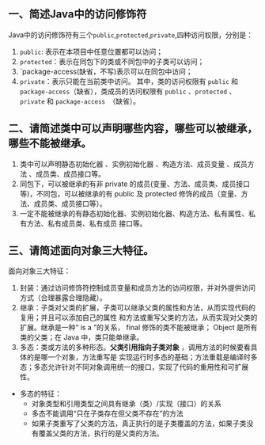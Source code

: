 ## 一、简述Java中的访问修饰符
Java中的访问修饰符有三个`public`,`protected`,`private`,四种访问权限，分别是：
1. `public`: 表示在本项目中任意位置都可以访问；
2. `protected`：表示在同包下的类或不同包中的子类可以访问；
3. `package-access(缺省，不写)表示可以在同包中访问；
4. `private`：表示只能在当前类中访问。
其中，类的访问权限有 `public` 和`package-access`（缺省），类成员的访问权限有 `public` 、`protected` 、`private` 和 `package-access `（缺省）。
## 二、请简述类中可以声明哪些内容，哪些可以被继承，哪些不能被继承。
1. 类中可以声明静态初始化器 、实例初始化器 、构造⽅法、成员变量 、成员⽅法 、成员类、成员接⼝等。
2. 同包下，可以被继承的有⾮ private 的成员(变量、⽅法、成员类、成员接⼝等)，不同包，可以被继承的有
public 及 protected 修饰的成员（变量、⽅法、成员类、成员接⼝等）。
3. ⼀定不能被继承的有静态初始化器、实例初始化器、构造⽅法、私有属性、私有⽅法、私有成员类、私有成员
接⼝等。
## 三、请简述⾯向对象三⼤特征。
面向对象三大特征：
1. 封装：通过访问修饰符控制成员变量和成员⽅法的访问权限，并对外提供访问⽅式（合理暴露合理隐藏）。
2. 继承：⼦类对⽗类的扩展，⼦类可以继承⽗类的属性和⽅法，从⽽实现代码的复⽤；并且可以添加⾃⼰的属性
和⽅法或重写⽗类的⽅法，从⽽实现对⽗类的扩展。继承是⼀种“ is a ”的关系， final 修饰的类不能被继承；
Object 是所有类的⽗类；在 Java 中，类只能单继承。
3. 多态：类或⽅法的多种形态。**⽗类引⽤指向⼦类对象** ，调⽤⽅法的时候要看具体的是哪⼀个对象，⽅法重写是
实现运⾏时多态的基础；⽅法重载是编译时多态；多态允许针对不同对象调⽤统⼀的接⼝，实现了代码的重⽤性和可扩展性。
- 多态的特征：
    - 对象类型和引用类型之间具有继承（类）/实现（接口）的关系
    - 多态不能调用“只在子类存在但父类不存在”的方法
    - 如果子类重写了父类的方法，真正执行的是子类覆盖的方法，如果子类没有覆盖父类的方法，执行的是父类的方法。